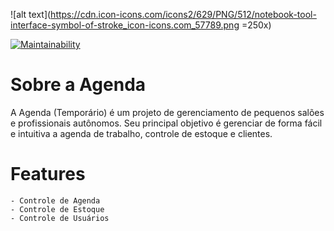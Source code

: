 ![alt text](https://cdn.icon-icons.com/icons2/629/PNG/512/notebook-tool-interface-symbol-of-stroke_icon-icons.com_57789.png =250x)

[![Maintainability](https://api.codeclimate.com/v1/badges/36674534cabc516e0359/maintainability)](https://codeclimate.com/github/Jarzamendia/agenda/maintainability)

# Sobre a Agenda

A Agenda (Temporário) é um projeto de gerenciamento de pequenos salões e profissionais autônomos. Seu principal objetivo é gerenciar de forma fácil e intuitiva a agenda de trabalho, controle de estoque e clientes.

# Features

    - Controle de Agenda
    - Controle de Estoque
    - Controle de Usuários